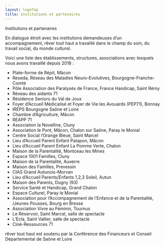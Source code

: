 ```yaml
---
layout: logoTop
title: institutions et partenaires
---
```


<div class="Motto">Institutions et partenaires</div>

<p class="intro-text">En dialogue étroit avec les institutions demandeuses d’un accompagnement, <span class="rever-typog">rêver tout haut</span> a travaillé dans le champ du soin, du travail social, du monde culturel.</p>

<p class="intro-text">Voici une liste des établissements, structures, associations avec lesquels nous avons travaillé depuis 2018 :</p>

<ul class="institutions">
<li>Plate-forme de Répit, Mâcon</li>

<li>Reseda, Réseau des Maladies Neuro-Evolutives, Bourgogne-Franche-Comté</li>

<li>Pôle Association des Paralysés de France, France Handicap, Saint Rémy</li>

<li>Réseau des aidants 71</li>

<li>Résidence Seniors du Val de Joux</li>

<li>Foyer d’Accueil Médicalisé et Foyer de Vie les Avouards (PEP71), Bonnay</li>

<li>IREPS Bourgogne Saône et Loire</li>

<li>Chambre d’Agriculture, Mâcon</li>

<li>REAPP 71</li>

<li>Association la Novelline, Cluny</li>

<li>Association le Pont, Mâcon, Chalon sur Saône, Paray le Monial</li>

<li>Centre Social l’Orange Bleue, Saint Marcel</li>

<li>Lieu d’Accueil Parent Enfant Patapon, Mâcon</li>

<li>Lieu d’Accueil Parent Enfant La Pomme Verte, Chalon</li>

<li>Maison de la Parentalité, Montceau les Mines</li>

<li>Espace 1001 Familles, Cluny</li>

<li>Maison de la Parentalité, Auxerre</li>

<li>Maison des Familles, Prevessin</li>

<li>CIAS Grand Autunois-Morvan</li>

<li>Lieu d’Accueil Parents/Enfants 1,2,3 Soleil, Autun</li>

<li>Maison des Parents, Dugny (93)</li>

<li>Service Santé et Handicap, Grand Chalon</li>

<li>Espace Culturel, Paray le Monial</li>

<li>Association pour l’Accompagnement de l’Enfance et de la Parentalité, /Jeunes Pousses, Bourg en Bresse</li>

<li>Association Vivre au Féminin, Tournus</li>

<li>Le Réservoir, Saint Marcel, salle de spectacle</li>

<li>L’Ecla, Saint Vallier, salle de spectacle</li>

<li>Ciné-Ressources 71</li>
</ul>
<p class="intro-text"><span class="rever-typog">rêver tout haut</span> est soutenu par la Conférence des Financeurs et Conseil Départemental de Saône et Loire</p>
